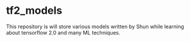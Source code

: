 # tf2_models
This repository is will store various models written by Shun while learning about tensorflow 2.0 and many ML techniques.
